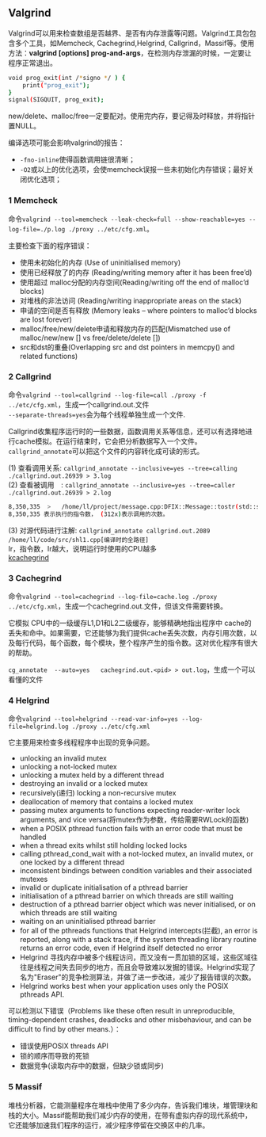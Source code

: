 ## Valgrind

Valgrind可以用来检查数组是否越界、是否有内存泄露等问题。Valgrind工具包包含多个工具，如Memcheck, Cachegrind,Helgrind, Callgrind，Massif等。使用方法：**valgrind [options] prog-and-args**，在检测内存泄漏的时候，一定要让程序正常退出。
```sh
void prog_exit(int /*signo */ ) {
    print("prog_exit");
}
signal(SIGQUIT, prog_exit);
```
new/delete、malloc/free一定要配对。使用完内存，要记得及时释放，并将指针置NULL。

编译选项可能会影响valgrind的报告：
- `-fno-inline`使得函数调用链很清晰；
- `-O2`或以上的优化选项，会使memcheck误报一些未初始化内存错误；最好关闭优化选项；

### 1 Memcheck

命令`valgrind --tool=memcheck --leak-check=full --show-reachable=yes --log-file=./p.log ./proxy ../etc/cfg.xml`。

主要检查下面的程序错误：
- 使用未初始化的内存 (Use of uninitialised memory)
- 使用已经释放了的内存 (Reading/writing memory after it has been free’d)
- 使用超过 malloc分配的内存空间(Reading/writing off the end of malloc’d blocks)
- 对堆栈的非法访问 (Reading/writing inappropriate areas on the stack)
- 申请的空间是否有释放 (Memory leaks – where pointers to malloc’d blocks are lost forever)
- malloc/free/new/delete申请和释放内存的匹配(Mismatched use of malloc/new/new [] vs free/delete/delete [])
- src和dst的重叠(Overlapping src and dst pointers in memcpy() and related functions)

### 2 Callgrind

命令`valgrind --tool=callgrind --log-file=call ./proxy -f ../etc/cfg.xml`，生成一个callgrind.out.<pid>文件<br/>
`--separate-threads=yes`会为每个线程单独生成一个文件.

Callgrind收集程序运行时的一些数据，函数调用关系等信息，还可以有选择地进行cache模拟。在运行结束时，它会把分析数据写入一个文件。`callgrind_annotate`可以把这个文件的内容转化成可读的形式。

(1) 查看调用关系: `callgrind_annotate --inclusive=yes --tree=calling ./callgrind.out.26939 > 3.log` <br/>
(2) 查看被调用　: `callgrind_annotate --inclusive=yes --tree=caller  ./callgrind.out.26939 > 2.log`
```sh
8,350,335  >   /home/ll/project/message.cpp:DFIX::Message::tostr(std::string&, int)  (312x) [/home/ll/bin/proxy]
8,350,335 表示执行的指令数， (312x)表示调用的次数。
```
(3) 对源代码进行注解: `callgrind_annotate callgrind.out.2089  /home/ll/code/src/shl1.cpp[编译时的全路径]` <br/>
    Ir，指令数，Ir越大，说明运行时使用的CPU越多 <br/>
    [kcachegrind](https://kcachegrind.github.io/html/Home.html)

### 3 Cachegrind

命令`valgrind --tool=cachegrind --log-file=cache.log ./proxy ../etc/cfg.xml`，生成一个cachegrind.out.<pid>文件，但该文件需要转换。

它模拟 CPU中的一级缓存L1,D1和L2二级缓存，能够精确地指出程序中 cache的丢失和命中。如果需要，它还能够为我们提供cache丢失次数，内存引用次数，以及每行代码，每个函数，每个模块，整个程序产生的指令数。这对优化程序有很大的帮助。

`cg_annotate  --auto=yes   cachegrind.out.<pid> > out.log`，生成一个可以看懂的文件

### 4 Helgrind

命令`valgrind --tool=helgrind --read-var-info=yes --log-file=helgrind.log ./proxy ../etc/cfg.xml`

它主要用来检查多线程程序中出现的竞争问题。
- unlocking an invalid mutex
- unlocking a not-locked mutex
- unlocking a mutex held by a different thread
- destroying an invalid or a locked mutex
- recursively(递归) locking a non-recursive mutex
- deallocation of memory that contains a locked mutex
- passing mutex arguments to functions expecting reader-writer lock arguments, and vice versa(将mutex作为参数，传给需要RWLock的函数)
- when a POSIX pthread function fails with an error code that must be handled
- when a thread exits whilst still holding locked locks
- calling pthread_cond_wait with a not-locked mutex, an invalid mutex, or one locked by a different thread
- inconsistent bindings between condition variables and their associated mutexes
- invalid or duplicate initialisation of a pthread barrier
- initialisation of a pthread barrier on which threads are still waiting
- destruction of a pthread barrier object which was never initialised, or on which threads are still waiting
- waiting on an uninitialised pthread barrier
- for all of the pthreads functions that Helgrind intercepts(拦截), an error is reported, along with a stack trace, if the system threading library routine returns an error code, even if Helgrind itself detected no error
- Helgrind 寻找内存中被多个线程访问，而又没有一贯加锁的区域，这些区域往往是线程之间失去同步的地方，而且会导致难以发掘的错误。Helgrind实现了名为"Eraser"的竞争检测算法，并做了进一步改进，减少了报告错误的次数。
- Helgrind works best when your application uses only the POSIX pthreads API.

可以检测以下错误（Problems like these often result in unreproducible, timing-dependent crashes, deadlocks and other misbehaviour, and can be difficult to find by other means.）：
- 错误使用POSIX threads API
- 锁的顺序而导致的死锁
- 数据竞争(读取内存中的数据，但缺少锁或同步)

### 5 Massif
堆栈分析器，它能测量程序在堆栈中使用了多少内存，告诉我们堆块，堆管理块和栈的大小。Massif能帮助我们减少内存的使用，在带有虚拟内存的现代系统中，它还能够加速我们程序的运行，减少程序停留在交换区中的几率。
